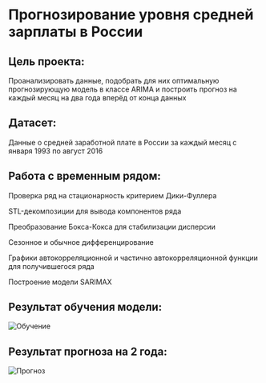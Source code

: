 # Прогнозирование уровня средней зарплаты в России

## Цель проекта: 
Проанализировать данные, подобрать для них оптимальную прогнозирующую модель в классе ARIMA и построить прогноз на каждый месяц на два года вперёд от конца данных

## Датасет:
Данные о средней заработной плате в России за каждый месяц с января 1993 по август 2016

## Работа с временным рядом:
Проверка ряд на стационарность критерием Дики-Фуллера

STL-декомпозиции для вывода компонентов ряда

Преобразование Бокса-Кокса для стабилизации дисперсии

Сезонное и обычное дифференцирование

Графики автокорреляционной и частично автокорреляционной функции для получившегося ряда

Построение модели SARIMAX

## Результат обучения модели:
![Обучение](https://user-images.githubusercontent.com/64748758/129966788-87475456-aa58-4cd4-8251-8077bc51bca3.PNG)

## Результат прогноза на 2 года:
![Прогноз](https://user-images.githubusercontent.com/64748758/129966874-22505c30-8670-4979-bd3c-585416dc895e.png)

